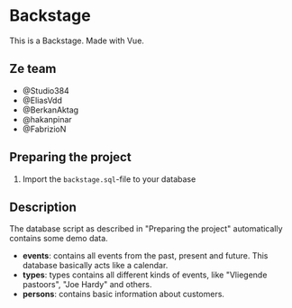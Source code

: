 # Backstage

This is a Backstage. Made with Vue.

## Ze team

- @Studio384
- @EliasVdd
- @BerkanAktag
- @hakanpinar
- @FabrizioN

## Preparing the project

1. Import the ```backstage.sql```-file to your database

## Description

The database script as described in "Preparing the project" automatically contains some demo data.

- **events**: contains all events from the past, present and future. This database basically acts like a calendar.
- **types**: types contains all different kinds of events, like "Vliegende pastoors", "Joe Hardy" and others.
- **persons**: contains basic information about customers.